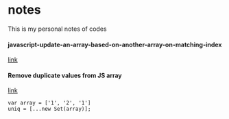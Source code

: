 # notes
This is my personal notes of codes 

#### javascript-update-an-array-based-on-another-array-on-matching-index 
[link](https://stackoverflow.com/questions/46591628/javascript-update-an-array-based-on-another-array-on-matching-index)

#### Remove duplicate values from JS array
[link](https://stackoverflow.com/questions/9229645/remove-duplicate-values-from-js-array)
```
var array = ['1', '2', '1']
uniq = [...new Set(array)];

```
